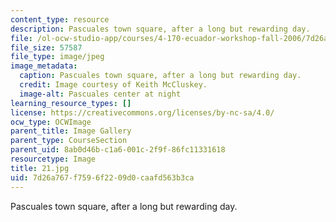 ```yaml
---
content_type: resource
description: Pascuales town square, after a long but rewarding day.
file: /ol-ocw-studio-app/courses/4-170-ecuador-workshop-fall-2006/7d26a767f7596f2209d0caafd563b3ca_21.jpg
file_size: 57587
file_type: image/jpeg
image_metadata:
  caption: Pascuales town square, after a long but rewarding day.
  credit: Image courtesy of Keith McCluskey.
  image-alt: Pascuales center at night
learning_resource_types: []
license: https://creativecommons.org/licenses/by-nc-sa/4.0/
ocw_type: OCWImage
parent_title: Image Gallery
parent_type: CourseSection
parent_uid: 8ab0d46b-c1a6-001c-2f9f-86fc11331618
resourcetype: Image
title: 21.jpg
uid: 7d26a767-f759-6f22-09d0-caafd563b3ca
---
```

Pascuales town square, after a long but rewarding day.